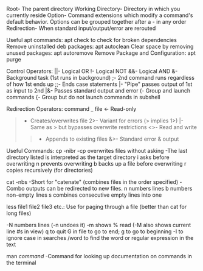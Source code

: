 Root- The parent directory
Working Directory- Directory in which you currently reside
Option- Command extensions which modify a command's default behavior. Options can be grouped together after a - in any order
Redirection- When standard input/output/error are rerouted

Useful apt commands:
apt check to check for broken dependencies
Remove uninstalled deb packages: apt autoclean
Clear space by removing unused packages: apt autoremove
Remove Package and Configuration: apt purge

Control Operators:
||- Logical OR
!- Logical NOT
&&- Logical AND
&- Background task (1st runs in background)
;- 2nd command runs regardless of how 1st ends up
;;- Ends case statements
|- "Pipe" passes output of 1st as input to 2nd
|&- Passes standard output and error
(- Group and launch commands
{- Group but do not launch commands in subshell

Redirection Operators: command _ file
<- Read-only
>- Creates/overwrites file
2>- Variant for errors (> implies 1>)
>|- Same as > but bypasses overwrite restrictions
<>- Read and write
>>- Appends to existing files
&>- Standard error & output

Useful Commands:
cp -nibr
    -cp overwrites files without asking
    -The last directory listed is interpreted as the target directory
    i asks before overwriting
    n prevents overwriting
    b backs up a file before overwriting
    r copies recursively (for directories)

cat -nbs
    -Short for "catenate" (combines files in the order specified)
    -Combo outputs can be redirected to new files.
    n numbers lines
    b numbers non-empty lines
    s combines consecutive empty lines into one

less file1 file2 file3 etc.: Use for paging through a file (better than cat for long files)

-N numbers lines (-n undoes it)
-m shows % read (-M also shows current line #s in view)
q to quit
G in file to go to end; g to go to beginning
-I to ignore case in searches
/word to find the word or regular expression in the text

man _command_
    -Command for looking up documentation on commands in the terminal
